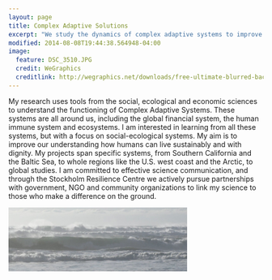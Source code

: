 ```yaml
---
layout: page
title: Complex Adaptive Solutions
excerpt: "We study the dynamics of complex adaptive systems to improve the well-being of people around the  world"
modified: 2014-08-08T19:44:38.564948-04:00
image:
  feature: DSC_3510.JPG
  credit: WeGraphics
  creditlink: http://wegraphics.net/downloads/free-ultimate-blurred-background-pack/
---
```


My research uses tools from the social, ecological and economic sciences to understand the           functioning of Complex Adaptive Systems. These systems are all around us, including the global       financial system, the human immune system and ecosystems. I am interested in learning from all these systems, but with a focus on social-ecological systems. My aim is to improve our understanding how   humans can live sustainably and with dignity. My projects span specific systems, from Southern       California and the Baltic Sea, to whole regions like the U.S. west coast and the Arctic, to global   studies. I am committed to effective science communication, and through the Stockholm Resilience     Centre we actively pursue partnerships with government, NGO and community organizations to link my   science to those who make a difference on the ground.

<img style="float: middle" src="site-logo.jpg" width="70%" />
